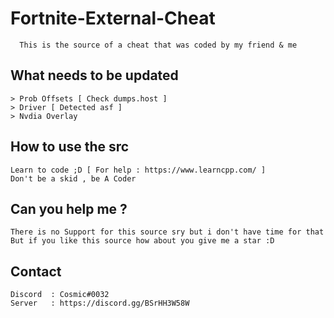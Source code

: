 # Fortnite-External-Cheat
`   This is the source of a cheat that was coded by my friend & me `

## What needs to be updated
```
> Prob Offsets [ Check dumps.host ]
> Driver [ Detected asf ]
> Nvdia Overlay
```
## How to use the src
```
Learn to code ;D [ For help : https://www.learncpp.com/ ]
Don't be a skid , be A Coder
```
## Can you help me ?
```
There is no Support for this source sry but i don't have time for that
But if you like this source how about you give me a star :D
```
## Contact
```
Discord  : Cosmic#0032
Server   : https://discord.gg/BSrHH3W58W
```
